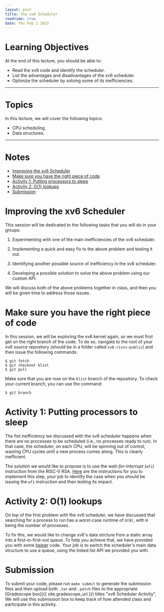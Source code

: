 ```yaml
---
layout: post
title: The xv6 Scheduler
readtime: true
date: Thu Feb 2 2023 
---
```


# Learning Objectives

At the end of this lecture, you should be able to:

- Read the xv6 code and identify the scheduler.
- List the advantages and disadvantages of the xv6 scheduler.
- Optimize the scheduler by solving some of its inefficiencies.

---

# Topics

In this lecture, we will cover the following topics:

- CPU scheduling.
- Data structures.

---

# Notes


<!-- vim-markdown-toc GFM -->

* [Improving the xv6 Scheduler](#improving-the-xv6-scheduler)
* [Make sure you have the right piece of code](#make-sure-you-have-the-right-piece-of-code)
* [Activity 1: Putting processors to sleep](#activity-1-putting-processors-to-sleep)
* [Activity 2: O(1) lookups](#activity-2-o1-lookups)
* [Submission](#submission)

<!-- vim-markdown-toc -->

# Improving the xv6 Scheduler

This session will be dedicated to the following tasks that you will do in your
groups:

1. Experimenting with one of the main inefficiencies of the xv6 scheduler.

2. Implementing a quick and easy fix to the above problem and testing it out.

3. Identifying another possible source of inefficiency in the xv6 scheduler.

4. Developing a possible solution to solve the above problem using our custom
   API.

We will discuss both of the above problems together in class, and then you will
be given time to address those issues.

# Make sure you have the right piece of code

In this session, we will be exploring the xv6 kernel again, so we must first get
on the right branch of the code. To do so, navigate to the root of your xv6
source repository (should be in a folder called `xv6-riscv-public`) and then
issue the following commands:

```shell
$ git fetch
$ git checkout klist
$ git pull
```

Make sure that you are now on the `klist` branch of the repository. To check
your current branch, you can use the command:

```shell
$ git branch
```

# Activity 1: Putting processors to sleep

The fist inefficiency we discussed with the xv6 scheduler happens when there are
no processes to be scheduled (i.e., no processes ready to run). In that case,
the scheduler, on each CPU, will be spinning out of control, wasting CPU cycles
until a new process comes along. This is clearly inefficient. 

The solution we would like to propose is to use the _wait-for-interrupt_ (`wfi`)
instruction from the RISC-V RSA. [Here](wfi/) are the instructions for you to
implement this step, your job to identify the case when you should be issuing
the `wfi` instruction and then testing its impact.

# Activity 2: O(1) lookups

On top of the first problem with the xv6 scheduler, we have discussed that
searching for a process to run has a worst-case runtime of `O(N)`, with `N`
being the number of processes.

To fix this, we would like to change xv6's data strcture from a static array
into a first-in-first-out queue. To help you achieve that, we have provided you
with some [helper](list/) code.  Your job is to switch the scheduler's main data
structure to use a queue, using the linked list API we provided you with.

# Submission

To submit your code, please run `make submit` to generate the submission files
and then upload both `.tar` and `.patch` files to the appropriate [Gradescope
box]({{ site.gradescope_url }}) titles "xv6 Scheduler Activity". We will use
this submission box to keep track of how attended class and participate in this
activity.

